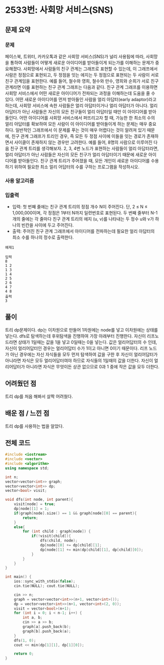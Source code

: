 # 2533번: 사회망 서비스(SNS)

## 문제 요약
### 문제
페이스북, 트위터, 카카오톡과 같은 사회망 서비스(SNS)가 널리 사용됨에 따라, 사회망을 통하여 사람들이 어떻게 새로운 아이디어를 받아들이게 되는가를 이해하는 문제가 중요해졌다. 사회망에서 사람들의 친구 관계는 그래프로 표현할 수 있는데,  이 그래프에서 사람은 정점으로 표현되고, 두 정점을 잇는 에지는 두 정점으로 표현되는 두 사람이 서로 친구 관계임을 표현한다. 
예를 들어, 철수와 영희, 철수와 만수, 영희와 순희가 서로 친구 관계라면 이를 표현하는 친구 관계 그래프는 다음과 같다. 
친구 관계 그래프를 이용하면 사회망 서비스에서 어떤 새로운 아이디어가 전파되는 과정을 이해하는데 도움을 줄 수 있다. 어떤 새로운 아이디어를 먼저 받아들인 사람을 얼리 아답터(early adaptor)라고 하는데, 사회망 서비스에 속한 사람들은 얼리 아답터이거나 얼리 아답터가 아니다. 얼리 아답터가 아닌 사람들은 자신의 모든 친구들이 얼리 아답터일 때만 이 아이디어를 받아들인다. 
어떤 아이디어를 사회망 서비스에서 퍼뜨리고자 할 때, 가능한 한 최소의 수의 얼리 아답터를 확보하여 모든 사람이 이 아이디어를 받아들이게 하는  문제는 매우 중요하다. 
일반적인 그래프에서 이 문제를 푸는 것이 매우 어렵다는 것이 알려져 있기 때문에, 친구 관계 그래프가 트리인 경우, 즉 모든 두 정점 사이에 이들을 잇는 경로가 존재하면서 사이클이 존재하지 않는 경우만 고려한다. 
예를 들어, 8명의 사람으로 이루어진 다음 친구 관계 트리를 생각해보자. 2, 3, 4번 노드가 표현하는 사람들이 얼리 아답터라면, 얼리 아답터가 아닌 사람들은 자신의 모든 친구가 얼리 아답터이기 때문에 새로운 아이디어를 받아들인다.
친구 관계 트리가 주어졌을 때, 모든 개인이 새로운 아이디어를 수용하기 위하여 필요한 최소 얼리 어답터의 수를 구하는 프로그램을 작성하시오.

### 사용 알고리즘


### 입출력
- 입력: 첫 번째 줄에는 친구 관계 트리의 정점 개수 N이 주어진다. 단, 2 ≤ N ≤ 1,000,000이며, 각 정점은 1부터 N까지 일련번호로 표현된다. 두 번째 줄부터 N-1개의 줄에는 각 줄마다 친구 관계 트리의 에지 (u, v)를 나타내는 두 정수 u와 v가 하나의 빈칸을 사이에 두고 주어진다. 
- 출력: 주어진 친구 관계 그래프에서 아이디어를 전파하는데 필요한 얼리 아답터의 최소 수를 하나의 정수로 출력한다.
```
예제1

입력
8
1 2
1 3
1 4
2 5
2 6
4 7
4 8
출력
3
```
## 풀이
트리 dp문제이다. dp는 이차원으로 만들어 1차원에는 node를 넣고 이차원에는 상태를 넣는다. dfs로 탐색하는데 후위탐색을 진행하여 가장 아래부터 진행한다. 자신이 리프노드라면 상태가 1일때는 값을 1을 넣고 0일때는 0을 넣는다. 값은 얼리어답터의 수 인데, 자신이 얼리어답터인 경우는 얼리어답터 수가 1이고 아니면 0이기 때문이다. 리프 노드가 아닌 경우에는 자신 자식들을 모두 먼저 탐색하여 값을 구한 후 자신이 얼리어답터가 아니라면 자식은 모두 얼리어답터여야 하므로 자식들의 1일때의 값을 더한다. 자신이 얼리어답터가 아니라면 자식은 무엇이든 상관 없으므로 0과 1 중에 작은 값을 모두 더한다.

## 어려웠던 점
트리 dp를 처음 해봐서 살짝 어려웠다. 

## 배운 점 / 느낀 점
트리 dp를 사용하는 법을 알았다.

## 전체 코드
```cpp
#include <iostream>
#include <vector>
#include <algorithm>
using namespace std;

int n;
vector<vector<int>> graph;
vector<vector<int>> dp;
vector<bool> visit;

void dfs(int node, int parent){
    visit[node] = true;
    dp[node][1] = 1;
    if(graph[node].size() == 1 && graph[node][0] == parent){
        return;
    }
    else{
        for (int child : graph[node]) {
            if(!visit[child]){
                dfs(child, node);
                dp[node][0] += dp[child][1];
                dp[node][1] += min(dp[child][1], dp[child][0]);
            }
        }
    }
}

int main() {
    ios::sync_with_stdio(false);
    cin.tie(NULL); cout.tie(NULL);

    cin >> n;
    graph = vector<vector<int>>(n+1, vector<int>());
    dp = vector<vector<int>>(n+1, vector<int>(2, 0));
    visit = vector<bool>(n+1);
    for (int i = 0; i < n-1; i++) {
        int a, b;
        cin >> a >> b;
        graph[a].push_back(b);
        graph[b].push_back(a);
    }
    dfs(1, 0);
    cout << min(dp[1][1], dp[1][0]);

    return 0;
}
```
